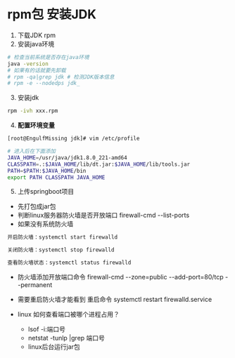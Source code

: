 # rpm包 安装JDK
1. 下载JDK rpm
2. 安装java环境
```bash
# 检查当前系统是否存在java环境  
java -version
# 如果有的话就要先卸载
# rpm -qa|grep jdk # 检测JDK版本信息
# rpm -e --nodedps jdk_
```
3. 安装jdk
```bash
rpm -ivh xxx.rpm
```
4. **配置环境变量**  
```bash
[root@EngulfMissing jdk]# vim /etc/profile

# 进入后在下面添加
JAVA_HOME=/usr/java/jdk1.8.0_221-amd64
CLASSPATH=.:$JAVA_HOME/lib/dt.jar:$JAVA_HOME/lib/tools.jar
PATH=$PATH:$JAVA_HOME/bin
export PATH CLASSPATH JAVA_HOME
```
5. 上传springboot项目
  - 先打包成jar包
  - 判断linux服务器防火墙是否开放端口  firewall-cmd --list-ports
  - 如果没有系统防火墙
```bash
开启防火墙：systemctl start firewalld

关闭防火墙：systemctl stop firewalld

查看防火墙状态：systemctl status firewalld
```
  - 防火墙添加开放端口命令   firewall-cmd --zone=public --add-port=80/tcp --permanent
  - 需要重启防火墙才能看到  重启命令  systemctl restart firewalld.service

- linux 如何查看端口被哪个进程占用？
  - lsof  -i:端口号
  - netstat -tunlp |grep 端口号
  - linux后台运行jar包
  ```bashnohup java -jar xxx.jar &
  ```

